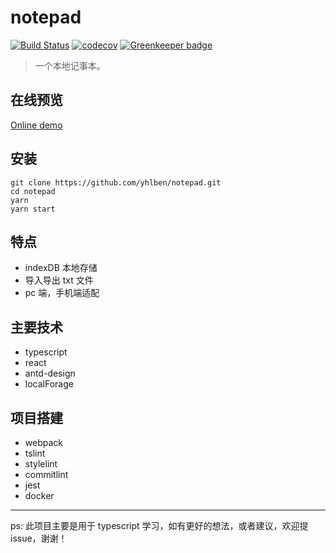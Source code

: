 # notepad

[![Build Status](https://www.travis-ci.org/yhlben/notepad.svg?branch=master)](https://www.travis-ci.org/yhlben/notepad)
[![codecov](https://codecov.io/gh/yhlben/notepad/branch/master/graph/badge.svg)](https://codecov.io/gh/yhlben/notepad) [![Greenkeeper badge](https://badges.greenkeeper.io/yhlben/notepad.svg)](https://greenkeeper.io/)

> 一个本地记事本。

## 在线预览

[Online demo](http://47.107.177.146:8083)

## 安装

```shell
git clone https://github.com/yhlben/notepad.git
cd notepad
yarn
yarn start
```

## 特点

- indexDB 本地存储
- 导入导出 txt 文件
- pc 端，手机端适配

## 主要技术

- typescript
- react
- antd-design
- localForage

## 项目搭建

- webpack
- tslint
- stylelint
- commitlint
- jest
- docker

---

ps: 此项目主要是用于 typescript 学习，如有更好的想法，或者建议，欢迎提 issue，谢谢！
